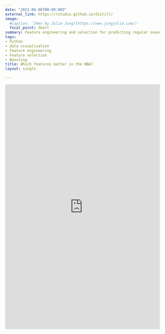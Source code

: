 ```yaml
---
date: "2021-06-06T00:00:00Z"
external_link: https://rstudio.github.io/distill/
image:
  #caption: '[Hex by Julie Jung](https://www.jungjulie.com/)'
  focal_point: Smart
summary: Feature engineering and selection for predicting regular season NBA games with CatBoost
tags:
- Python
- data visualisation
- Feature engineering
- Feature selection
- Boosting
title: Which features matter in the NBA? 
layout: single

---
```


<iframe src="https://www.kaggle.com/embed/noobiedatascientist/feature-selection-in-the-nba?kernelSessionId=64972074" height="800" style="margin: 0 auto; width: 100%; max-width: 950px;" frameborder="0" scrolling="auto" title="Feature selection in the NBA"></iframe>
